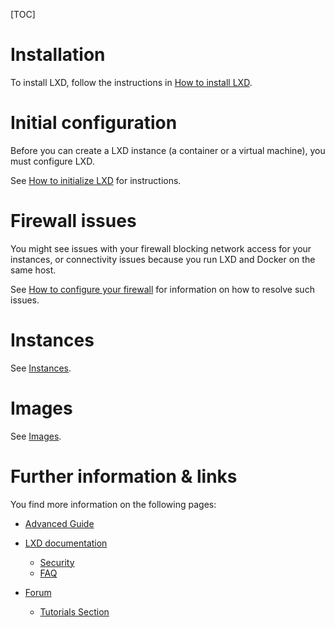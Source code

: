 [TOC]

# Installation

To install LXD, follow the instructions in [How to install LXD](/lxd/docs/latest/installing).

# Initial configuration

Before you can create a LXD instance (a container or a virtual machine), you must configure LXD.

See [How to initialize LXD](/lxd/docs/latest/howto/initialize/) for instructions.

# Firewall issues

You might see issues with your firewall blocking network access for your instances, or connectivity issues because you run LXD and Docker on the same host.

See [How to configure your firewall](/lxd/docs/latest/howto/network_bridge_firewalld/) for information on how to resolve such issues.

# Instances

See [Instances](/lxd/docs/latest/instances).

# Images

See [Images](/lxd/docs/latest/images/).

# Further information & links

You find more information on the following pages:

- [Advanced Guide](/lxd/advanced-guide)

- [LXD documentation](/lxd/docs/latest/index)
    - [Security](/lxd/docs/latest/security)
    - [FAQ](/lxd/docs/latest/faq)

- [Forum](https://discuss.linuxcontainers.org/)
    - [Tutorials Section](https://discuss.linuxcontainers.org/c/tutorials)
